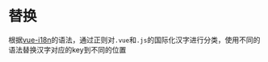 # 替换
根据[vue-i18n](http://kazupon.github.io/vue-i18n/)的语法，通过正则对`.vue`和`.js`的国际化汉字进行分类，使用不同的语法替换汉字对应的key到不同的位置

